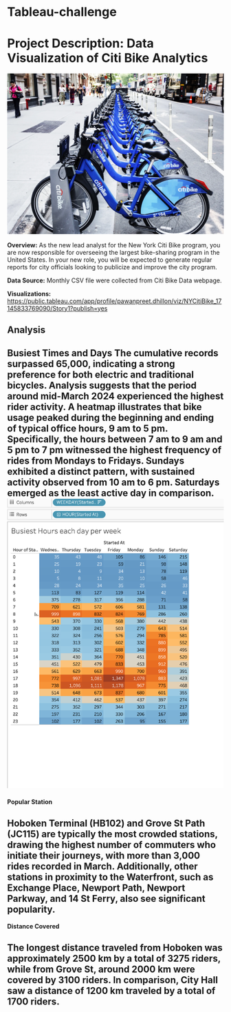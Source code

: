 # Tableau-challenge


# **Project Description: Data Visualization of Citi Bike Analytics**


![Example Image](images/Citibikes-NYC-916126092.jpg.webp)

**Overview:**
As the new lead analyst for the New York Citi Bike program, you are now responsible for overseeing the largest bike-sharing program in the United States. In your new role, you will be expected to generate regular reports for city officials looking to publicize and improve the city program.

**Data Source:**
Monthly CSV file were collected from Citi Bike Data webpage.

**Visualizations:**
https://public.tableau.com/app/profile/pawanpreet.dhillon/viz/NYCitiBike_17145833769090/Story1?publish=yes


**Analysis**
--------------------------------------------------
**Busiest Times and Days**
The cumulative records surpassed 65,000, indicating a strong preference for both electric and traditional bicycles. Analysis suggests that the period around mid-March 2024 experienced the highest rider activity. A heatmap illustrates that bike usage peaked during the beginning and ending of typical office hours, 9 am to 5 pm. Specifically, the hours between 7 am to 9 am and 5 pm to 7 pm witnessed the highest frequency of rides from Mondays to Fridays. Sundays exhibited a distinct pattern, with sustained activity observed from 10 am to 6 pm. Saturdays emerged as the least active day in comparison.
![Heatmap](images/heatmap.png)
----------------------------------

**Popular Station**

Hoboken Terminal (HB102) and Grove St Path (JC115) are typically the most crowded stations, drawing the highest number of commuters who initiate their journeys, with more than 3,000 rides recorded in March. Additionally, other stations in proximity to the Waterfront, such as Exchange Place, Newport Path, Newport Parkway, and 14 St Ferry, also see significant popularity.
-------------

**Distance Covered**

The longest distance traveled from Hoboken was approximately 2500 km by a total of 3275 riders, while from Grove St, around 2000 km were covered by 3100 riders. In comparison, City Hall saw a distance of 1200 km traveled by a total of 1700 riders.
-------------------

